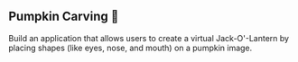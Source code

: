 ## Pumpkin Carving 🎃

Build an application that allows users to create a virtual Jack-O'-Lantern by placing shapes (like eyes, nose, and mouth) on a pumpkin image.